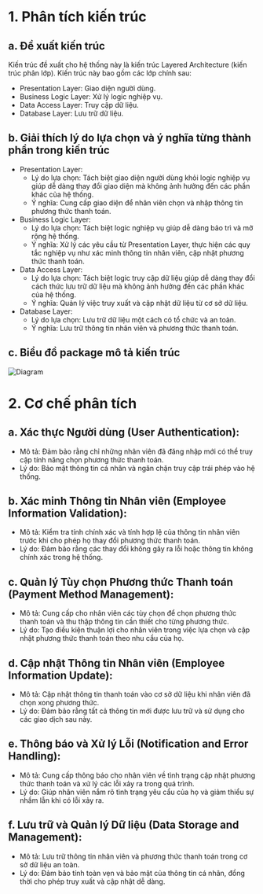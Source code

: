 # 1. Phân tích kiến trúc
## a. Đề xuất kiến trúc
Kiến trúc đề xuất cho hệ thống này là kiến trúc Layered Architecture (kiến trúc phân lớp). Kiến trúc này bao gồm các lớp chính sau:

- Presentation Layer: Giao diện người dùng.
- Business Logic Layer: Xử lý logic nghiệp vụ.
- Data Access Layer: Truy cập dữ liệu.
- Database Layer: Lưu trữ dữ liệu.

## b. Giải thích lý do lựa chọn và ý nghĩa từng thành phần trong kiến trúc
- Presentation Layer:
  - Lý do lựa chọn: Tách biệt giao diện người dùng khỏi logic nghiệp vụ giúp dễ dàng thay đổi giao diện mà không ảnh hưởng đến các phần khác của hệ thống.
  - Ý nghĩa: Cung cấp giao diện để nhân viên chọn và nhập thông tin phương thức thanh toán.
- Business Logic Layer:
  - Lý do lựa chọn: Tách biệt logic nghiệp vụ giúp dễ dàng bảo trì và mở rộng hệ thống.
  - Ý nghĩa: Xử lý các yêu cầu từ Presentation Layer, thực hiện các quy tắc nghiệp vụ như xác minh thông tin nhân viên, cập nhật phương thức thanh toán.
- Data Access Layer:
  - Lý do lựa chọn: Tách biệt logic truy cập dữ liệu giúp dễ dàng thay đổi cách thức lưu trữ dữ liệu mà không ảnh hưởng đến các phần khác của hệ thống.
  - Ý nghĩa: Quản lý việc truy xuất và cập nhật dữ liệu từ cơ sở dữ liệu.
- Database Layer:
  - Lý do lựa chọn: Lưu trữ dữ liệu một cách có tổ chức và an toàn.
  - Ý nghĩa: Lưu trữ thông tin nhân viên và phương thức thanh toán.

## c. Biểu đồ package mô tả kiến trúc
![Diagram](https://www.planttext.com/api/plantuml/svg/d9GnIyD068Rt_8gFJ3eKmT51IbkeOYaAiRWUQSWTffUGD4AHJWuE8kZWu5XB5o5OSCiX3f7-Z_i5_WNlMjeclOIctlgztyFxtht9B_kk1dtazyEUetd8l4Qs1Ve9P_TWOCwUgGtdQE2xZgF3hGRYh4JDv9D0ao0N6aJeAUnTdkulLVAO3Wg2kM8XQEFaZNP8yavJec6X_2BayPWQFcSFYdwevNYvuYo2Ll85RHjBWWSTpYQgeuOWcbZEZ2IYk3MRpaOYPx6dzKAf22a-wLacyhlbn1XHRBZ9I6NdnZNyS01r7aUUX7n0IsOErRXds9NpnRXKWCn6YGnP_QunaiZ481etzbJlDSvUwpWSS7P7VvuuUo6Dsc4HDxTfbSfnqOCVWHx8odJ5WDhw1YDTlnqX1T8ifItkgKCiAWasPuzaXztLc_ndT_q-sUqDnCgVN2_ga20uisbuq9TTlE7nX2fEbbOLJ3h4DiZQiuh9v550soucls62D8UOylFIDL6mgaMxuX_v1m00__y30000)

# 2. Cơ chế phân tích
## a. Xác thực Người dùng (User Authentication):

- Mô tả: Đảm bảo rằng chỉ những nhân viên đã đăng nhập mới có thể truy cập tính năng chọn phương thức thanh toán.
- Lý do: Bảo mật thông tin cá nhân và ngăn chặn truy cập trái phép vào hệ thống.
## b. Xác minh Thông tin Nhân viên (Employee Information Validation):

- Mô tả: Kiểm tra tính chính xác và tính hợp lệ của thông tin nhân viên trước khi cho phép họ thay đổi phương thức thanh toán.
- Lý do: Đảm bảo rằng các thay đổi không gây ra lỗi hoặc thông tin không chính xác trong hệ thống.
## c. Quản lý Tùy chọn Phương thức Thanh toán (Payment Method Management):

- Mô tả: Cung cấp cho nhân viên các tùy chọn để chọn phương thức thanh toán và thu thập thông tin cần thiết cho từng phương thức.
- Lý do: Tạo điều kiện thuận lợi cho nhân viên trong việc lựa chọn và cập nhật phương thức thanh toán theo nhu cầu của họ.
## d. Cập nhật Thông tin Nhân viên (Employee Information Update):

- Mô tả: Cập nhật thông tin thanh toán vào cơ sở dữ liệu khi nhân viên đã chọn xong phương thức.
- Lý do: Đảm bảo rằng tất cả thông tin mới được lưu trữ và sử dụng cho các giao dịch sau này.
## e. Thông báo và Xử lý Lỗi (Notification and Error Handling):

- Mô tả: Cung cấp thông báo cho nhân viên về tình trạng cập nhật phương thức thanh toán và xử lý các lỗi xảy ra trong quá trình.
- Lý do: Giúp nhân viên nắm rõ tình trạng yêu cầu của họ và giảm thiểu sự nhầm lẫn khi có lỗi xảy ra.

## f. Lưu trữ và Quản lý Dữ liệu (Data Storage and Management):

- Mô tả: Lưu trữ thông tin nhân viên và phương thức thanh toán trong cơ sở dữ liệu an toàn.
- Lý do: Đảm bảo tính toàn vẹn và bảo mật của thông tin cá nhân, đồng thời cho phép truy xuất và cập nhật dễ dàng.
